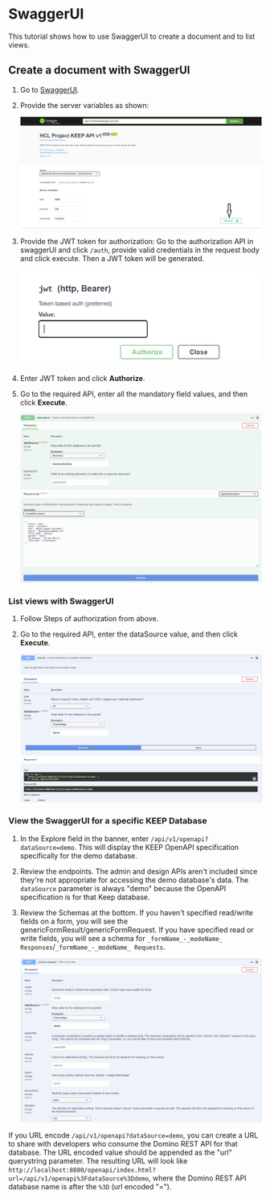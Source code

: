 # SwaggerUI

This tutorial shows how to use SwaggerUI to create a document and to list views.

## Create a document with SwaggerUI

1. Go to [SwaggerUI](http://localhost:8880/openapi/index.html).

2. Provide the server variables as shown:

      ![JwtToken](../assets/images/TokenJwt.png)

3. Provide the JWT token for authorization: Go to the authorization API in swaggerUI and click `/auth`, provide valid credentials in the request body and click execute. Then a JWT token will be generated.

      ![JwtToken1](../assets/images/TokenJwt1.png)

4. Enter JWT token and click **Authorize**.

5. Go to the required API, enter all the mandatory field values, and then click **Execute**.

      ![SwaggerAPI](../assets/images/ApiSwagger.png)

### List views with SwaggerUI

1. Follow Steps of authorization from above.

2. Go to the required API, enter the dataSource value, and then click **Execute**.

      ![SwaggerAPIViews](../assets/images/ApiSwaggerViews.png)

### View the SwaggerUI for a specific KEEP Database

1. In the Explore field in the banner, enter `/api/v1/openapi?dataSource=demo`. This will display the KEEP OpenAPI specification specifically for the demo database.

2. Review the endpoints. The admin and design APIs aren't included since they're not appropriate for accessing the demo database's data. The `dataSource` parameter is always "demo" because the OpenAPI specification is for that Keep database.

3. Review the Schemas at the bottom. If you haven't specified read/write fields on a form, you will see the genericFormResult/genericFormRequest. If you have specified read or write fields, you will see a schema for `_formName_-_modeName_ Responses`/`_formName_-_modeName_ Requests`.

      ![SwaggerAPIDatabase](../assets/images/ApiSwaggerDatabase.png)

If you URL encode `/api/v1/openapi?dataSource=demo`, you can create a URL to share with developers who consume the Domino REST API for that database. The URL encoded value should be appended as the "url" querystring parameter. The resulting URL will look like `http://localhost:8880/openapi/index.html?url=/api/v1/openapi%3FdataSource%3Ddemo`, where the Domino REST API database name is after the `%3D` (url encoded "=").
